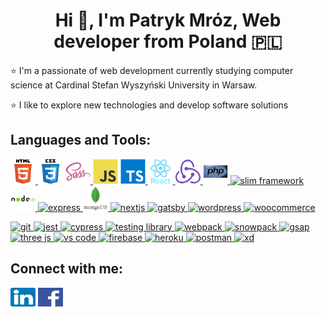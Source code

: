 <center><h1>Hi 👋, I'm Patryk Mróz, Web developer from Poland 🇵🇱</h1></center>

⭐ I'm a passionate of web development currently studying computer science at Cardinal Stefan Wyszyński University in Warsaw.

⭐ I like to explore new technologies and develop software solutions

## Languages and Tools:

<p>
<a href="https://www.w3.org/html/" target="_blank"> <img src="https://raw.githubusercontent.com/devicons/devicon/master/icons/html5/html5-original-wordmark.svg" alt="html5" width="40" height="40"/> </a>
<a href="https://www.w3schools.com/css/" target="_blank"> <img src="https://raw.githubusercontent.com/devicons/devicon/master/icons/css3/css3-original-wordmark.svg" alt="css3" width="40" height="40"/></a>
<a href="https://sass-lang.com" target="_blank"> <img src="https://raw.githubusercontent.com/devicons/devicon/master/icons/sass/sass-original.svg" alt="sass" width="40" height="40"/> </a>
<a href="https://developer.mozilla.org/en-US/docs/Web/JavaScript" target="_blank"><img src="https://raw.githubusercontent.com/devicons/devicon/master/icons/javascript/javascript-original.svg" alt="javascript" width="40" height="40"/></a>
<a href="https://www.typescriptlang.org/" target="_blank"> <img src="https://raw.githubusercontent.com/devicons/devicon/master/icons/typescript/typescript-original.svg" alt="typescript" width="40" height="40"/> </a>
<a href="https://reactjs.org/" target="_blank"> <img src="https://raw.githubusercontent.com/devicons/devicon/master/icons/react/react-original-wordmark.svg" alt="react" width="40" height="40"/> </a>
<a href="https://redux.js.org" target="_blank"> <img src="https://raw.githubusercontent.com/devicons/devicon/master/icons/redux/redux-original.svg" alt="redux" width="40" height="40"/> </a>
<a href="https://www.php.net" target="_blank"> <img src="https://raw.githubusercontent.com/devicons/devicon/master/icons/php/php-original.svg" alt="php" width="40" height="40"/> </a>
<a href="https://www.slimframework.com/" target="_blank"> <img src="https://patrykmroz.pl/assets/icons/slim.svg" alt="slim framework" width="40" height="40"/> </a>
<a href="https://nodejs.org" target="_blank"> <img src="https://raw.githubusercontent.com/devicons/devicon/master/icons/nodejs/nodejs-original-wordmark.svg" alt="nodejs" width="40" height="40"/> </a>
<a href="https://expressjs.com" target="_blank"> <img src="https://patrykmroz.pl/assets/icons/express.svg" alt="express" width="40" height="40"/> </a>
<a href="https://www.mongodb.com/" target="_blank"> <img src="https://raw.githubusercontent.com/devicons/devicon/master/icons/mongodb/mongodb-original-wordmark.svg" alt="mongodb" width="40" height="40"/> </a>
<a href="https://nextjs.org/" target="_blank"> <img src="https://cdn.worldvectorlogo.com/logos/nextjs-3.svg" alt="nextjs" width="40" height="40"/> </a>
<a href="https://www.gatsbyjs.com/" target="_blank"> <img src="https://www.vectorlogo.zone/logos/gatsbyjs/gatsbyjs-icon.svg" alt="gatsby" width="40" height="40"/> </a>
<a href="https://wordpress.org/" target="_blank"> <img src="https://patrykmroz.pl/assets/icons/wordpress.svg" alt="wordpress" width="40" height="40"/> </a>
<a href="https://woocommerce.com/" target="_blank"> <img src="https://patrykmroz.pl/assets/icons/woocommerce.svg" alt="woocommerce" width="40" height="40"/> </a>

</p>

<p>
<a href="https://git-scm.com/" target="_blank"> <img src="https://www.vectorlogo.zone/logos/git-scm/git-scm-icon.svg" alt="git" width="40" height="40"/> </a>
<a href="https://jestjs.io" target="_blank"> <img src="https://www.vectorlogo.zone/logos/jestjsio/jestjsio-icon.svg" alt="jest" width="40" height="40"/> </a>
<a href="https://www.cypress.io" target="_blank"> <img src="https://patrykmroz.pl/assets/icons/cypress.svg" alt="cypress" width="40" height="40"/> </a>
<a href="https://testing-library.com" target="_blank"> <img src="https://patrykmroz.pl/assets/icons/testing-library.png" alt="testing library" width="40" height="40"/> </a>
<a href="https://webpack.js.org" target="_blank"> <img src="https://patrykmroz.pl/assets/icons/webpack.svg" alt="webpack" width="40" height="40"/> </a>
<a href="https://www.snowpack.dev" target="_blank"> <img src="https://patrykmroz.pl/assets/icons/snowpack.svg" alt="snowpack" width="40" height="40"/> </a>
<a href="https://greensock.com" target="_blank"> <img src="https://patrykmroz.pl/assets/icons/gsap.svg" alt="gsap" width="40" height="40"/> </a>
<a href="https://threejs.org" target="_blank"> <img src="https://patrykmroz.pl/assets/icons/three.svg" alt="three js" width="40" height="40"/> </a>
<a href="https://code.visualstudio.com" target="_blank"> <img src="https://patrykmroz.pl/assets/icons/vscode.svg" alt="vs code" width="40" height="40"/> </a>
<a href="https://firebase.google.com" target="_blank"> <img src="https://www.vectorlogo.zone/logos/firebase/firebase-icon.svg" alt="firebase" width="40" height="40"/> </a>
<a href="https://heroku.com" target="_blank"> <img src="https://www.vectorlogo.zone/logos/heroku/heroku-icon.svg" alt="heroku" width="40" height="40"/> </a>
<a href="https://postman.com" target="_blank"> <img src="https://www.vectorlogo.zone/logos/getpostman/getpostman-icon.svg" alt="postman" width="40" height="40"/> </a>
<a href="https://www.adobe.com/products/xd.html" target="_blank"> <img src="https://cdn.worldvectorlogo.com/logos/adobe-xd.svg" alt="xd" width="40" height="40"/> </a>
</p>

## Connect with me:

<a href="https://linkedin.com/in/patryk-mróz-4254011a5" target="blank"><img align="center" src="icons/linkedin.svg" alt="patryk-mróz-4254011a5" height="30" width="40" /></a>
<a href="https://www.facebook.com/patryk.mroz.731" target="blank"><img align="center" src="icons/facebook.svg" alt="patrykmroz" height="30" width="40" /></a>
